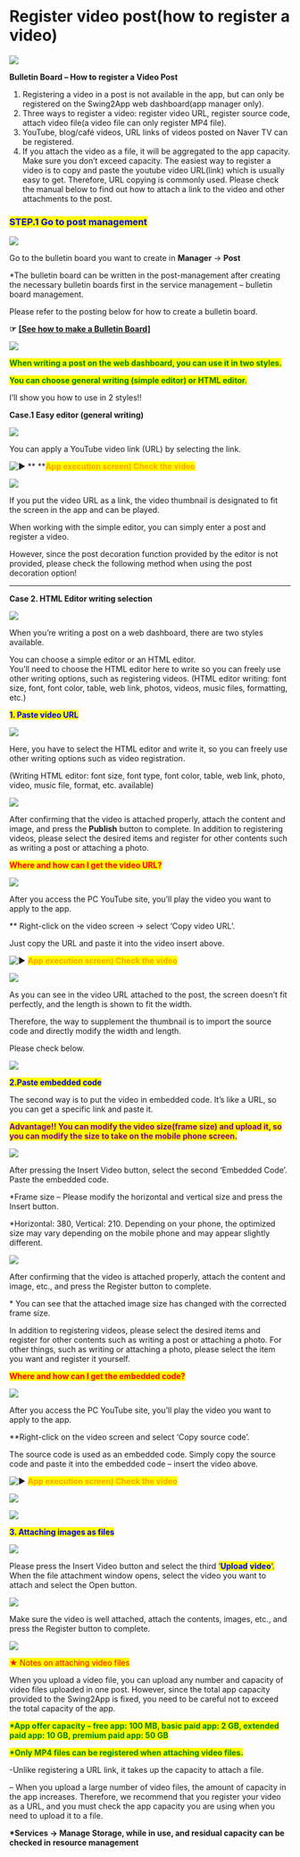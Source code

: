# Register video post(how to register a video)

![](https://support.swing2app.com/wp-content/uploads/2020/04/Video\_post.png)

**Bulletin Board – How to register a Video Post**

1. Registering a video in a post is not available in the app, but can only be registered on the Swing2App web dashboard(app manager only).
2. Three ways to register a video: register video URL, register source code, attach video file(a video file can only register MP4 file).
3. YouTube, blog/café videos, URL links of videos posted on Naver TV can be registered.
4. If you attach the video as a file, it will be aggregated to the app capacity. Make sure you don’t exceed capacity. The easiest way to register a video is to copy and paste the youtube video URL(link) which is usually easy to get. Therefore, URL copying is commonly used. Please check the manual below to find out how to attach a link to the video and other attachments to the post.

### <mark style="color:blue;">**STEP.1 Go to post management**</mark>

![](https://support.swing2app.com/wp-content/uploads/2020/04/Screenshot-2020-04-27-at-12.04.18.png)

Go to the bulletin board you want to create in **Manager** → **Post**

\*The bulletin board can be written in the post-management after creating the necessary bulletin boards first in the service management – bulletin board management.

Please refer to the posting below for how to create a bulletin board.

**☞** [**\[See how to make a Bulletin Board\]**](create-bulletinboard.md)

![](https://wp.swing2app.co.kr/wp-content/uploads/2020/05/11.jpg)

<mark style="color:green;">**When writing a post on the web dashboard, you can use it in two styles.**</mark>

<mark style="color:green;">**You can choose general writing (simple editor) or HTML editor.**</mark>

I’ll show you how to use in 2 styles!!



**Case.1 Easy editor (general writing)**

![](https://support.swing2app.com/wp-content/uploads/2020/04/dfd.png)

You can apply a YouTube video link (URL) by selecting the link.

<img src="https://s.w.org/images/core/emoji/11/svg/25b6.svg" alt="▶" data-size="line"> ** **<mark style="color:orange;">**App execution screen) Check the video**</mark>

![](https://support.swing2app.com/wp-content/uploads/2020/04/%EB%85%B9%ED%99%94\_2020\_08\_12\_16\_54\_23\_984.gif)

If you put the video URL as a link, the video thumbnail is designated to fit the screen in the app and can be played.

When working with the simple editor, you can simply enter a post and register a video.

However, since the post decoration function provided by the editor is not provided, please check the following method when using the post decoration option!

***

**Case 2.  HTML Editor writing selection**

![](https://support.swing2app.com/wp-content/uploads/2020/04/html\_edit.png)

When you’re writing a post on a web dashboard, there are two styles available.

You can choose a simple editor or an HTML editor.\
You’ll need to choose the HTML editor here to write so you can freely use other writing options, such as registering videos. (HTML editor writing: font size, font, font color, table, web link, photos, videos, music files, formatting, etc.)



<mark style="color:blue;">**1. Paste video URL**</mark>

![](https://support.swing2app.com/wp-content/uploads/2020/04/ghj.png)

Here, you have to select the HTML editor and write it, so you can freely use other writing options such as video registration.

(Writing HTML editor: font size, font type, font color, table, web link, photo, video, music file, format, etc. available)

![](https://support.swing2app.com/wp-content/uploads/2020/04/add\_video-1.png)

After confirming that the video is attached properly, attach the content and image, and press the **Publish** button to complete. In addition to registering videos, please select the desired items and register for other contents such as writing a post or attaching a photo.



<mark style="color:red;">**Where and how can I get the video URL?**</mark>

![](https://support.swing2app.com/wp-content/uploads/2020/04/copy\_url.png)

After you access the PC YouTube site, you’ll play the video you want to apply to the app.

\*\* Right-click on the video screen → select ‘Copy video URL’.

Just copy the URL and paste it into the video insert above.

<img src="https://s.w.org/images/core/emoji/11/svg/25b6.svg" alt="▶" data-size="line"> <mark style="color:orange;">**App execution screen) Check the video**</mark>

![](https://support.swing2app.com/wp-content/uploads/2020/04/%EB%85%B9%ED%99%94\_2020\_08\_12\_16\_54\_48\_614.gif)

As you can see in the video URL attached to the post, the screen doesn’t fit perfectly, and the length is shown to fit the width.

Therefore, the way to supplement the thumbnail is to import the source code and directly modify the width and length.

Please check below.

![](https://support.swing2app.com/wp-content/uploads/2020/04/%EC%A4%841.png)

<mark style="color:blue;">**2.Paste embedded code**</mark>

The second way is to put the video in embedded code. It’s like a URL, so you can get a specific link and paste it.

<mark style="color:purple;">**Advantage!! You can modify the video size(frame size) and upload it, so you can modify the size to take on the mobile phone screen.**</mark>

![](https://support.swing2app.com/wp-content/uploads/2020/04/dim\_edit.png)

After pressing the Insert Video button, select the second ‘Embedded Code’. Paste the embedded code.

\*Frame size – Please modify the horizontal and vertical size and press the Insert button.

\*Horizontal: 380, Vertical: 210. Depending on your phone, the optimized size may vary depending on the mobile phone and may appear slightly different.

![](https://support.swing2app.com/wp-content/uploads/2020/04/Screenshot-2020-04-27-at-12.31.32.png)

After confirming that the video is attached properly, attach the content and image, etc., and press the Register button to complete.

\* You can see that the attached image size has changed with the corrected frame size.

In addition to registering videos, please select the desired items and register for other contents such as writing a post or attaching a photo. For other things, such as writing or attaching a photo, please select the item you want and register it yourself.



<mark style="color:red;">**Where and how can I get the embedded code?**</mark>

![](https://support.swing2app.com/wp-content/uploads/2020/04/copy\_embed.png)

After you access the PC YouTube site, you’ll play the video you want to apply to the app.

\*\*Right-click on the video screen and select ‘Copy source code’.

The source code is used as an embedded code. Simply copy the source code and paste it into the embedded code – insert the video above.

<img src="https://s.w.org/images/core/emoji/11/svg/25b6.svg" alt="▶" data-size="line"> <mark style="color:orange;">**App execution screen) Check the video**</mark>

![](https://support.swing2app.com/wp-content/uploads/2020/04/%EB%85%B9%ED%99%94\_2020\_08\_12\_16\_55\_28\_189.gif)

![](https://support.swing2app.com/wp-content/uploads/2020/04/%EC%A4%841.png)

<mark style="color:blue;">**3. Attaching images as files**</mark>

![](https://support.swing2app.com/wp-content/uploads/2020/04/mp4\_add.png)

Please press the Insert Video button and select the third <mark style="color:blue;">‘</mark><mark style="color:blue;">**Upload**</mark> <mark style="color:blue;"></mark><mark style="color:blue;"></mark> <mark style="color:blue;"></mark><mark style="color:blue;">**video**</mark><mark style="color:blue;">‘.</mark> When the file attachment window opens, select the video you want to attach and select the Open button.

![](https://support.swing2app.com/wp-content/uploads/2020/04/Screenshot-2020-04-27-at-12.40.45.png)

Make sure the video is well attached, attach the contents, images, etc., and press the Register button to complete.

![](https://support.swing2app.com/wp-content/uploads/2020/04/%EB%85%B9%ED%99%94\_2020\_08\_12\_18\_08\_57\_491.gif)

<mark style="color:red;">★ Notes on attaching video files</mark>

When you upload a video file, you can upload any number and capacity of video files uploaded in one post. However, since the total app capacity provided to the Swing2App is fixed, you need to be careful not to exceed the total capacity of the app.

<mark style="color:green;">**\*App offer capacity – free app: 100 MB, basic paid app: 2 GB, extended paid app: 10 GB, premium paid app: 50 GB**</mark>

<mark style="color:green;">**\*Only MP4 files can be registered when attaching video files.**</mark>

\-Unlike registering a URL link, it takes up the capacity to attach a file.

– When you upload a large number of video files, the amount of capacity in the app increases. Therefore, we recommend that you register your video as a URL, and you must check the app capacity you are using when you need to upload it to a file.

**\*Services → Manage Storage, while in use, and residual capacity can be checked in resource management**
